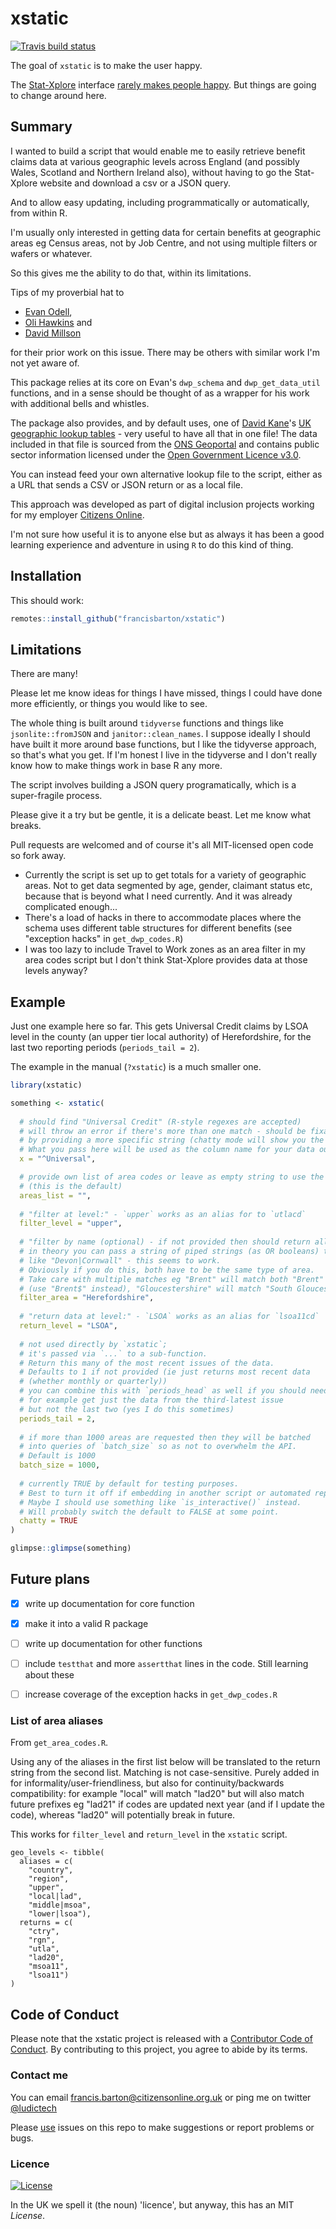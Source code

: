 
# xstatic

<!-- badges: start -->
[![Travis build status](https://travis-ci.org/francisbarton/xstatic.svg?branch=master)](https://travis-ci.org/francisbarton/xstatic)
<!-- badges: end -->

The goal of `xstatic` is to make the user happy.

The [Stat-Xplore](https://stat-xplore.dwp.gov.uk/) interface [rarely makes people happy](https://twitter.com/evanodell/status/1192022986125131778).
But things are going to change around here.

## Summary

I wanted to build a script that would enable me to easily retrieve benefit claims data at various geographic levels across England (and possibly Wales, Scotland and Northern Ireland also), without having to go the Stat-Xplore website and download a csv or a JSON query.

And to allow easy updating, including programmatically or automatically, from within R.

I'm usually only interested in getting data for certain benefits at geographic areas eg Census areas, not by Job Centre, and not using multiple filters or wafers or whatever.

So this gives me the ability to do that, within its limitations.

Tips of my proverbial hat to

* [Evan Odell](https://github.com/dr-uk/dwpstat),
* [Oli Hawkins](https://github.com/olihawkins/statxplorer) and
* [David Millson](https://github.com/davidmillson/stat-xplore-R)

for their prior work on this issue.
There may be others with similar work I'm not yet aware of.

This package relies at its core on Evan's `dwp_schema` and `dwp_get_data_util` functions, and in a sense should be thought of as a wrapper for his work with additional bells and whistles.

The package also provides, and by default uses, one of [David Kane](https://twitter.com/kanedr)'s [UK geographic lookup tables](https://github.com/drkane/geo-lookups/) - very useful to have all that in one file!
The data included in that file is sourced from the [ONS Geoportal](http://geoportal.statistics.gov.uk/) and contains public sector information licensed under the [Open Government Licence v3.0](https://www.nationalarchives.gov.uk/doc/open-government-licence/version/3/).

You can instead feed your own alternative lookup file to the script, either as a URL that sends a CSV or JSON return or as a local file.

This approach was developed as part of digital inclusion projects working for my employer [Citizens Online](https://www.citizensonline.org.uk).

I'm not sure how useful it is to anyone else but as always it has been a good learning experience and adventure in using `R` to do this kind of thing.

## Installation

This should work:

``` r
remotes::install_github("francisbarton/xstatic")

```

## Limitations

There are many!

Please let me know ideas for things I have missed,
things I could have done more efficiently, or
things you would like to see.

The whole thing is built around `tidyverse` functions and things like `jsonlite::fromJSON` and `janitor::clean_names`.
I suppose ideally I should have built it more around base functions, but I like the tidyverse approach,
so that's what you get.
If I'm honest I live in the tidyverse and I don't really know how to make things work in base R any more.

The script involves building a JSON query programatically, which is a super-fragile process.

Please give it a try but be gentle, it is a delicate beast.
Let me know what breaks.

Pull requests are welcomed and of course it's all MIT-licensed open code so fork away.

* Currently the script is set up to get totals for a variety of geographic areas.
Not to get data segmented by age, gender, claimant status etc, because that is beyond what I need currently.
And it was already complicated enough...
* There's a load of hacks in there to accommodate places where the schema uses different table structures for different benefits (see "exception hacks" in `get_dwp_codes.R`)
* I was too lazy to include Travel to Work zones as an area filter in my area codes script but I don't think Stat-Xplore provides data at those levels anyway?

## Example

Just one example here so far.
This gets Universal Credit claims by LSOA level in the county (an upper tier local authority) of Herefordshire,
for the last two reporting periods (`periods_tail = 2`).

The example in the manual (`?xstatic`) is a much smaller one.

``` r
library(xstatic)

something <- xstatic(
  
  # should find "Universal Credit" (R-style regexes are accepted)
  # will throw an error if there's more than one match - should be fixable
  # by providing a more specific string (chatty mode will show you the options)
  # What you pass here will be used as the column name for your data output (but it still has to match!)
  x = "^Universal",

  # provide own list of area codes or leave as empty string to use the built-in lookup table
  # (this is the default)
  areas_list = "", 
  
  # "filter at level:" - `upper` works as an alias for to `utlacd`
  filter_level = "upper", 
  
  # "filter by name (optional) - if not provided then should return all (neutralises filter_level) 
  # in theory you can pass a string of piped strings (as OR booleans) to this
  # like "Devon|Cornwall" - this seems to work.
  # Obviously if you do this, both have to be the same type of area.
  # Take care with multiple matches eg "Brent" will match both "Brent" and "Brentwood",
  # (use "Brent$" instead), "Gloucestershire" will match "South Gloucestershire" etc
  filter_area = "Herefordshire",
  
  # "return data at level:" - `LSOA` works as an alias for `lsoa11cd`
  return_level = "LSOA",
  
  # not used directly by `xstatic`;
  # it's passed via `...` to a sub-function.
  # Return this many of the most recent issues of the data.
  # Defaults to 1 if not provided (ie just returns most recent data
  # (whether monthly or quarterly))
  # you can combine this with `periods_head` as well if you should need to
  # for example get just the data from the third-latest issue
  # but not the last two (yes I do this sometimes)
  periods_tail = 2,
  
  # if more than 1000 areas are requested then they will be batched
  # into queries of `batch_size` so as not to overwhelm the API.
  # Default is 1000
  batch_size = 1000,
  
  # currently TRUE by default for testing purposes.
  # Best to turn it off if embedding in another script or automated report
  # Maybe I should use something like `is_interactive()` instead.
  # Will probably switch the default to FALSE at some point.
  chatty = TRUE
)

glimpse::glimpse(something)

```

## Future plans

* [x] write up documentation for core function
* [x] make it into a valid R package
* [ ] write up documentation for other functions
* [ ] include `testthat` and more `assertthat` lines in the code. Still learning about these
* [ ] increase coverage of the exception hacks in `get_dwp_codes.R`


### List of area aliases

From `get_area_codes.R`.

Using any of the aliases in the first list below will be translated to the return string from the second list.
Matching is not case-sensitive.
Purely added in for informality/user-friendliness, but also for continuity/backwards compatibility:
for example "local" will match "lad20" but will also match future prefixes eg "lad21" if codes are updated next year
(and if I update the code), whereas "lad20" will potentially break in future.

This works for `filter_level` and `return_level` in the `xstatic` script.

```{r}
geo_levels <- tibble(
  aliases = c(
    "country",
    "region",
    "upper",
    "local|lad",
    "middle|msoa",
    "lower|lsoa"),
  returns = c(
    "ctry",
    "rgn",
    "utla",
    "lad20",
    "msoa11",
    "lsoa11")
)

```

## Code of Conduct

Please note that the xstatic project is released with a [Contributor Code of Conduct](https://contributor-covenant.org/version/2/0/CODE_OF_CONDUCT.html). By contributing to this project, you agree to abide by its terms.

### Contact me

You can email francis.barton@citizensonline.org.uk or ping me on twitter [@ludictech](https://twitter.com/ludictech)

Please [use](https://trinkerrstuff.wordpress.com/2013/08/31/github-package-ideas-i-stole/) issues on this repo to make suggestions or report problems or bugs.

### Licence

[![License](http://img.shields.io/:license-mit-blue.svg?style=flat-square)](http://badges.mit-license.org)

In the UK we spell it (the noun) 'licence', but anyway, this has an MIT *License*.
